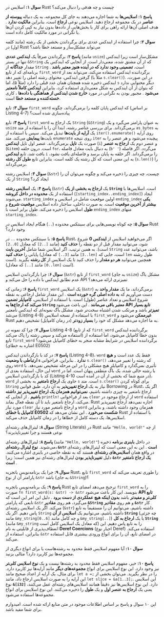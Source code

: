 > <div dir='rtl'>

**سوال ۱:** اسلایس در Rust چیست و چه هدفی را دنبال می‌کند؟

**پاسخ ۱:**
**اسلایس‌ها** به شما اجازه می‌دهند به جای کل مجموعه، به یک دنباله **پیوسته از عناصر** در یک مجموعه ارجاع دهید. اسلایس نوعی **ارجاع** است، بنابراین  **مالکیت ندارد** . هدف اصلی آن‌ها ارائه راهی برای کار با بخش‌هایی از داده‌ها بدون نیاز به کپی کردن آن‌ها یا نگرانی در مورد مالکیت کامل داده است.

**سوال ۲:** چرا استفاده از ایندکس عددی برای برگرداندن بخشی از یک رشته (مانند کلمه اول) در Rust می‌تواند مشکل‌ساز و مستعد خطا باشد؟

**پاسخ ۲:**
برگرداندن صرفاً یک **ایندکس عددی** (مانند `usize`) مشکل‌ساز است زیرا ایندکس تنها در بستر `&String` که از آن مشتق شده، معنی‌دار است. از آنجایی که ایندکس یک مقدار **جداگانه** از `String` است،  **تضمینی وجود ندارد که در آینده هنوز معتبر باشد** . برنامه‌ای که از تابع `first_word` برگرداننده ایندکس استفاده می‌کند، می‌تواند بعد از گرفتن ایندکس، محتوای رشته اصلی را تغییر دهد (مثلاً با `s.clear()`). در این صورت، ایندکس ذخیره شده همچنان همان عدد قبلی را دارد (مثلاً ۵)، اما `s` دیگر محتوایی ندارد که بتوان از آن ایندکس به شکل معنی‌داری استفاده کرد، بنابراین  **ایندکس کاملاً نامعتبر می‌شود** . مجبور بودن به نگرانی در مورد  **خارج شدن ایندکس از هماهنگی با داده‌ها** ، کاری **خسته‌کننده و مستعد خطا** است.

**سوال ۳:** تابع `first_word` که ایندکس پایان کلمه را برمی‌گرداند، چگونه (بر اساس Listing 4-7) پیاده‌سازی شده است؟

**پاسخ ۳:**
تابع `first_word` یک ارجاع به `String` (`&String`) به عنوان پارامتر می‌گیرد و یک `usize` برمی‌گرداند. برای بررسی عناصر رشته، ابتدا آن را با استفاده از متد `as_bytes` به یک **آرایه از بایت‌ها** تبدیل می‌کند. سپس با استفاده از `iter().enumerate()` روی آرایه بایت‌ها **پیمایش** می‌کند. متد `enumerate` روی نتیجه `iter` پیچیده می‌شود و هر عنصر را به صورت یک **تاپل** برمی‌گرداند. عنصر اول تاپل **ایندکس** (`i`) و عنصر دوم یک **ارجاع به عنصر** (`&item`) است. درون حلقه `for`، به دنبال بایت معادل فاصله (`b' '`) می‌گردد. اگر فاصله یافت شد، تابع **ایندکس** `i` را برمی‌گرداند. اگر حلقه به پایان برسد و فاصله‌ای یافت نشود، به این معنی است که کل رشته یک کلمه است، بنابراین تابع **طول کل رشته** (`s.len()`) را برمی‌گرداند.

**سوال ۴:** اسلایس رشته (`&str`) چیست، چه چیزی را ذخیره می‌کند و چگونه می‌توان آن را از یک `String` ایجاد کرد؟

**پاسخ ۴:**
یک **اسلایس رشته** (`&str`) یک **ارجاع به بخشی از یک `String`** است. اسلایس‌ها با استفاده از یک **محدوده در داخل کروشه** (`[starting_index..ending_index]`) ایجاد می‌شوند. `starting_index` اولین موقعیت شامل در اسلایس و `ending_index` **یکی بیشتر از آخرین موقعیت** است. به صورت داخلی، ساختار داده اسلایس **موقعیت شروع** و **طول** اسلایس را ذخیره می‌کند. طول برابر است با `ending_index` منهای `starting_index`.

**سوال ۵:** چه کوتاه نویسی‌هایی برای سینتکس محدوده (`..`) هنگام ایجاد اسلایس در Rust وجود دارد؟

**پاسخ ۵:**
با سینتکس محدوده `..` در Rust، اگر می‌خواهید اسلایس از **ایندکس 0** شروع شود، می‌توانید مقدار قبل از دو نقطه را **حذف کنید** (مانند `[..2]` که معادل `[0..2]` است). به همین ترتیب، اگر اسلایس شما شامل **آخرین بایت** `String` باشد، می‌توانید عدد پایانی را **حذف کنید** (مانند `[3..]` که معادل `[3..len]` است، جایی که `len` طول رشته است). همچنین می‌توانید **هر دو مقدار** را حذف کنید تا یک اسلایس از **کل رشته** بگیرید (مانند `[..]` که معادل `[0..len]` است).

**سوال ۶:** چرا بازگرداندن اسلایس (`&str`) از تابع `first_word` (به جای `usize`) مشکل باگ عدم تطابق ایندکس با داده را حل می‌کند و API تمیزتری ارائه می‌دهد؟

**پاسخ ۶:**
زمانی که `first_word` یک اسلایس (`&str`) برمی‌گرداند، ما یک **مقدار واحد** به دست می‌آوریم که  **به داده اصلی گره خورده است** . این مقدار شامل ارجاعی به نقطه شروع اسلایس و تعداد عناصر (طول) است. با استفاده از اسلایس،  **کامپایلر تضمین می‌کند که ارجاع‌ها به `String` معتبر باقی می‌مانند** . این باعث می‌شود **API تابع بسیار تمیزتر** باشد و مرتکب شدن اشتباه سخت‌تر شود. مشکل باگ نمونه‌ای که ایندکس نامعتبر می‌شد (Listing 4-8) با استفاده از نسخه اسلایس `first_word` **غیرممکن** می‌شود و Rust به ما اجازه می‌دهد مشکل کد خود را **بسیار زودتر** (در زمان کامپایل) تشخیص دهیم.

**سوال ۷:** چرا کد نمونه در Listing 4-8 (که از تابع `first_word` برگرداننده ایندکس استفاده می‌کند و سپس رشته را پاک می‌کند) بدون خطا کامپایل می‌شود، اما استفاده از تابع `first_word` برگرداننده اسلایس در شرایط مشابه منجر به خطای کامپایل می‌شود؟ (اشاره به خطای E0502)

**پاسخ ۷:**
در کد با بازگرداندن ایندکس (Listing 4-8)، `word` فقط یک عدد است و  **هیچ ارتباطی با وضعیت `s` ندارد** . بنابراین، فراخوانی `s.clear()` که رشته را تغییر می‌دهد، روی `word` تأثیری نمی‌گذارد و کامپایلر هیچ مشکلی را در این مرحله تشخیص نمی‌دهد. با این حال، استفاده بعدی از `word` با رشته خالی شده، یک باگ منطقی پنهان است.
اما در کد با بازگرداندن اسلایس (Listing 4-10 در منبع شما که بخشی از آن در آمده است)، `word` حاوی یک **ارجاع نامتغیر** به بخشی از `s` است. متد `s.clear()` برای کوتاه کردن `String` نیاز به یک **ارجاع تغییرپذیر** به آن دارد. طبق قوانین Borrowing در Rust، اگر یک ارجاع نامتغیر به چیزی داشته باشیم،  **نمی‌توانیم همزمان یک ارجاع تغییرپذیر نیز داشته باشیم** . از آنجایی که `println!` بعد از فراخوانی `clear` از ارجاع موجود در `word` استفاده می‌کند، ارجاع نامتغیر باید تا آن نقطه فعال بماند. Rust اجازه نمی‌دهد ارجاع تغییرپذیر مورد نیاز `clear` و ارجاع نامتغیر مورد نیاز `word` همزمان وجود داشته باشند، و بنابراین  **کامپایل با خطای E0502 شکست می‌خورد** . این نشان می‌دهد که Rust با استفاده از اسلایس‌ها، یک دسته کامل از خطاها را در زمان کامپایل حذف می‌کند.

**سوال ۸:** لیترال‌های رشته‌ای (String Literals) در Rust مانند `"Hello, world!"` از چه نوعی هستند و چرا تغییرناپذیرند؟

**پاسخ ۸:**
لیترال‌های رشته‌ای (مانند `"Hello, world!"`) در داخل **باینری برنامه** ذخیره می‌شوند.  **نوع لیترال رشته‌ای، `&str` است** . این به این معنی است که لیترال‌های رشته‌ای در واقع همان **اسلایس‌های رشته‌ای** هستند که به نقطه خاصی در باینری اشاره می‌کنند. دلیل **تغییرناپذیر بودن** لیترال‌های رشته‌ای نیز همین است؛ زیرا  **`&str` یک ارجاع نامتغیر است** .

**سوال ۹:** چرا یک برنامه‌نویس باتجربه Rust، تابع `first_word` را طوری تعریف می‌کند که پارامتر آن از نوع `&str` باشد (به جای `&String`)؟

**پاسخ ۹:**
یک برنامه‌نویس باتجربه Rust ترجیح می‌دهد امضای تابع `first_word` را به صورت `fn first_word(s: &str) -> &str` بنویسد. این کار باعث می‌شود **API تابع کلی‌تر و مفیدتر** باشد  **بدون اینکه هیچ عملکردی از دست برود** . دلیل این امر این است که تابعی که پارامتر `&str` می‌گیرد، هم روی **مقادیر `&String`** و هم روی **مقادیر `&str`** کار می‌کند.
اگر یک اسلایس رشته‌ای (`&str`) داشته باشیم، می‌توانیم آن را مستقیماً به تابع پاس دهیم. اگر یک `String` داشته باشیم، می‌توانیم یک **اسلایس از آن `String`** (چه جزئی مانند `&my_string[0..6]` و چه کامل مانند `&my_string[..]`) یا یک **ارجاع به کل `String`** (مانند `&my_string` که معادل یک اسلایس کامل است) را به تابع پاس دهیم. این انعطاف‌پذیری از قابلیتی به نام **Deref Coercions** (اجبار نوع Deref) استفاده می‌کند. بنابراین، استفاده از `&str` در امضای تابع، آن را برای انواع ورودی بیشتری قابل استفاده می‌کند.

**سوال ۱۰:** آیا مفهوم اسلایس فقط محدود به رشته‌هاست یا برای انواع دیگری از مجموعه‌ها نیز کاربرد دارد؟ مثالی بزنید.

**پاسخ ۱۰:**
خیر، مفهوم اسلایس فقط محدود به رشته‌ها نیست و یک **نوع اسلایس کلی‌تر** نیز وجود دارد. این نوع اسلایس برای انواع **مجموعه‌های دیگر** مانند آرایه‌ها نیز کاربرد دارد.
برای مثال، یک آرایه از اعداد صحیح مانند `let a =;` را در نظر بگیرید. می‌توان بخشی از این آرایه را به صورت اسلایس ارجاع داد، مانند `let slice = &a[1..3];`. این اسلایس نوع **`&[i32]`** دارد. این نوع اسلایس‌ها نیز دقیقاً همانند اسلایس‌های رشته‌ای عمل می‌کنند، یعنی یک **ارجاع به عنصر اول** و یک **طول** را ذخیره می‌کنند. این نوع اسلایس برای انواع مجموعه‌ها استفاده می‌شود.

این ۱۰ سوال و پاسخ بر اساس اطلاعات موجود در متن منابع ارائه شده است. امیدوارم برای شما مفید باشد.

</div>
